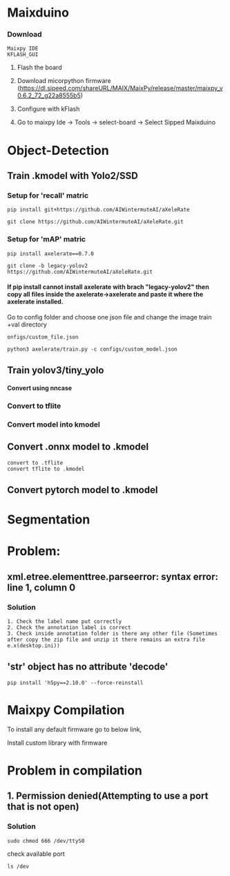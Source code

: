 # Maixduino

### Download  
    Maixpy IDE
    KFLASH_GUI



1. Flash the board

2. Download micorpython firmware (https://dl.sipeed.com/shareURL/MAIX/MaixPy/release/master/maixpy_v0.6.2_72_g22a8555b5)

3. Configure with kFlash

4. Go to maixpy Ide -> Tools -> select-board -> Select Sipped Maixduino


# Object-Detection

## Train .kmodel with Yolo2/SSD

### Setup for 'recall' matric

    pip install git+https://github.com/AIWintermuteAI/aXeleRate

    git clone https://github.com/AIWintermuteAI/aXeleRate.git


### Setup for 'mAP' matric

    pip install axelerate==0.7.0
    
    git clone -b legacy-yolov2 https://github.com/AIWintermuteAI/aXeleRate.git
    
 
#### If pip install cannot install axelerate with brach "legacy-yolov2" then copy all files inside the axelerate->axelerate and paste it where the axelerate installed.


Go to config folder and choose one json file and change the image train +val directory

    onfigs/custom_file.json
    
    python3 axelerate/train.py -c configs/custom_model.json

## Train yolov3/tiny_yolo


#### Convert using nncase


### Convert to tflite

### Convert model into kmodel

## Convert .onnx model to .kmodel

    convert to .tflite
    convert tflite to .kmodel


## Convert pytorch model to .kmodel

# Segmentation

# Problem:

## xml.etree.elementtree.parseerror: syntax error: line 1, column 0

### Solution

    1. Check the label name put correctly
    2. Check the annotation label is correct
    3. Check inside annotation folder is there any other file (Sometimes after copy the zip file and unzip it there remains an extra file e.x(desktop.ini))
    

## 'str' object has no attribute 'decode'

    pip install 'h5py==2.10.0' --force-reinstall



# Maixpy Compilation

To install any default firmware go to below link,

Install custom library with firmware

# Problem in compilation

## 1. Permission denied(Attempting to use a port that is not open)

### Solution

    sudo chmod 666 /dev/ttyS0

check available port 
    
    ls /dev
